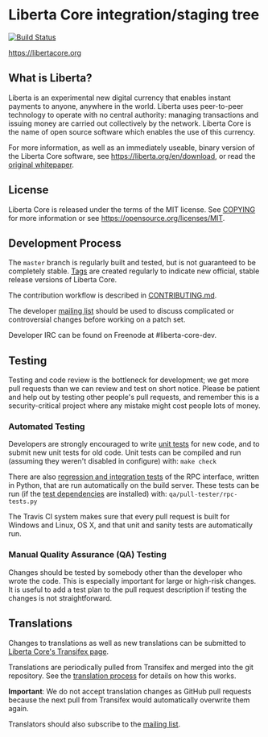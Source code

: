 Liberta Core integration/staging tree
=====================================

[![Build Status](https://travis-ci.org/liberta/liberta.svg?branch=master)](https://travis-ci.org/liberta/liberta)

https://libertacore.org

What is Liberta?
----------------

Liberta is an experimental new digital currency that enables instant payments to
anyone, anywhere in the world. Liberta uses peer-to-peer technology to operate
with no central authority: managing transactions and issuing money are carried
out collectively by the network. Liberta Core is the name of open source
software which enables the use of this currency.

For more information, as well as an immediately useable, binary version of
the Liberta Core software, see https://liberta.org/en/download, or read the
[original whitepaper](https://libertacore.org/liberta.pdf).

License
-------

Liberta Core is released under the terms of the MIT license. See [COPYING](COPYING) for more
information or see https://opensource.org/licenses/MIT.

Development Process
-------------------

The `master` branch is regularly built and tested, but is not guaranteed to be
completely stable. [Tags](https://github.com/liberta/liberta/tags) are created
regularly to indicate new official, stable release versions of Liberta Core.

The contribution workflow is described in [CONTRIBUTING.md](CONTRIBUTING.md).

The developer [mailing list](https://lists.linuxfoundation.org/mailman/listinfo/liberta-dev)
should be used to discuss complicated or controversial changes before working
on a patch set.

Developer IRC can be found on Freenode at #liberta-core-dev.

Testing
-------

Testing and code review is the bottleneck for development; we get more pull
requests than we can review and test on short notice. Please be patient and help out by testing
other people's pull requests, and remember this is a security-critical project where any mistake might cost people
lots of money.

### Automated Testing

Developers are strongly encouraged to write [unit tests](/doc/unit-tests.md) for new code, and to
submit new unit tests for old code. Unit tests can be compiled and run
(assuming they weren't disabled in configure) with: `make check`

There are also [regression and integration tests](/qa) of the RPC interface, written
in Python, that are run automatically on the build server.
These tests can be run (if the [test dependencies](/qa) are installed) with: `qa/pull-tester/rpc-tests.py`

The Travis CI system makes sure that every pull request is built for Windows
and Linux, OS X, and that unit and sanity tests are automatically run.

### Manual Quality Assurance (QA) Testing

Changes should be tested by somebody other than the developer who wrote the
code. This is especially important for large or high-risk changes. It is useful
to add a test plan to the pull request description if testing the changes is
not straightforward.

Translations
------------

Changes to translations as well as new translations can be submitted to
[Liberta Core's Transifex page](https://www.transifex.com/projects/p/liberta/).

Translations are periodically pulled from Transifex and merged into the git repository. See the
[translation process](doc/translation_process.md) for details on how this works.

**Important**: We do not accept translation changes as GitHub pull requests because the next
pull from Transifex would automatically overwrite them again.

Translators should also subscribe to the [mailing list](https://groups.google.com/forum/#!forum/liberta-translators).
